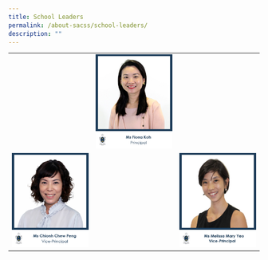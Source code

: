 ```yaml
---
title: School Leaders
permalink: /about-sacss/school-leaders/
description: ""
---
```

|   |   |   |
|---|---|---|
|  |![](/images/1_ms-fiona-koh.jpg) | |
|![](/images/ms%20chionh%20chew%20peng%20(vp).jpg) | |![](/images/ms%20melissa%20yeo.jpg) |